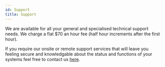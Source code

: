 ```yaml
---
id: Support
title: Support
---
```


We are available for all your general and specialised technical support needs. We charge a flat $70 an hour fee (half hour increments after the first hour).

If you require our onsite or remote support services that will leave you feeling secure and knowledgable about the status and functions of your systems feel free to contact us [here](Contact.md).
